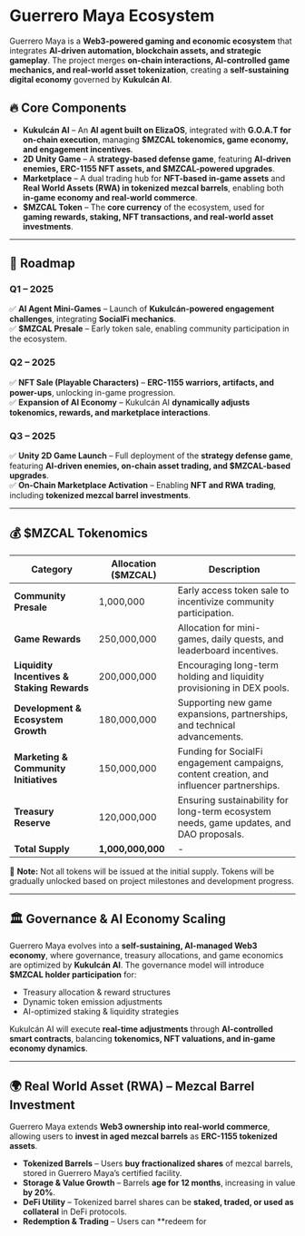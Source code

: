 # Guerrero Maya Ecosystem  

Guerrero Maya is a **Web3-powered gaming and economic ecosystem** that integrates **AI-driven automation, blockchain assets, and strategic gameplay**. The project merges **on-chain interactions, AI-controlled game mechanics, and real-world asset tokenization**, creating a **self-sustaining digital economy** governed by **Kukulcán AI**.  

## 🔥 Core Components  

- **Kukulcán AI** – An **AI agent built on ElizaOS**, integrated with **G.O.A.T for on-chain execution**, managing **$MZCAL tokenomics, game economy, and engagement incentives**.  
- **2D Unity Game** – A **strategy-based defense game**, featuring **AI-driven enemies, ERC-1155 NFT assets, and $MZCAL-powered upgrades**.  
- **Marketplace** – A dual trading hub for **NFT-based in-game assets** and **Real World Assets (RWA) in tokenized mezcal barrels**, enabling both **in-game economy and real-world commerce**.  
- **$MZCAL Token** – The **core currency** of the ecosystem, used for **gaming rewards, staking, NFT transactions, and real-world asset investments**.  

---

## 🚀 Roadmap  

### **Q1 – 2025**  
✅ **AI Agent Mini-Games** – Launch of **Kukulcán-powered engagement challenges**, integrating **SocialFi mechanics**.  
✅ **$MZCAL Presale** – Early token sale, enabling community participation in the ecosystem.  

### **Q2 – 2025**  
✅ **NFT Sale (Playable Characters)** – **ERC-1155 warriors, artifacts, and power-ups**, unlocking in-game progression.  
✅ **Expansion of AI Economy** – Kukulcán AI **dynamically adjusts tokenomics, rewards, and marketplace interactions**.  

### **Q3 – 2025**  
✅ **Unity 2D Game Launch** – Full deployment of the **strategy defense game**, featuring **AI-driven enemies, on-chain asset trading, and $MZCAL-based upgrades**.  
✅ **On-Chain Marketplace Activation** – Enabling **NFT and RWA trading**, including **tokenized mezcal barrel investments**.  

---

## 💰 $MZCAL Tokenomics  

| **Category**                          | **Allocation ($MZCAL)** | **Description** |
|---------------------------------------|-----------------------|----------------|
| **Community Presale**                 | 1,000,000             | Early access token sale to incentivize community participation. |
| **Game Rewards**                      | 250,000,000           | Allocation for mini-games, daily quests, and leaderboard incentives. |
| **Liquidity Incentives & Staking Rewards** | 200,000,000           | Encouraging long-term holding and liquidity provisioning in DEX pools. |
| **Development & Ecosystem Growth**     | 180,000,000           | Supporting new game expansions, partnerships, and technical advancements. |
| **Marketing & Community Initiatives**  | 150,000,000           | Funding for SocialFi engagement campaigns, content creation, and influencer partnerships. |
| **Treasury Reserve**                   | 120,000,000           | Ensuring sustainability for long-term ecosystem needs, game updates, and DAO proposals. |
| **Total Supply**                       | **1,000,000,000**     | - |

🔹 **Note:** Not all tokens will be issued at the initial supply. Tokens will be gradually unlocked based on project milestones and development progress.  

---

## 🏛 Governance & AI Economy Scaling  

Guerrero Maya evolves into a **self-sustaining, AI-managed Web3 economy**, where governance, treasury allocations, and game economics are optimized by **Kukulcán AI**. The governance model will introduce **$MZCAL holder participation** for:  

- Treasury allocation & reward structures  
- Dynamic token emission adjustments  
- AI-optimized staking & liquidity strategies  

Kukulcán AI will execute **real-time adjustments** through **AI-controlled smart contracts**, balancing **tokenomics, NFT valuations, and in-game economy dynamics**.  

---

## 🌍 Real World Asset (RWA) – Mezcal Barrel Investment  

Guerrero Maya extends **Web3 ownership into real-world commerce**, allowing users to **invest in aged mezcal barrels** as **ERC-1155 tokenized assets**.  

- **Tokenized Barrels** – Users **buy fractionalized shares** of mezcal barrels, stored in Guerrero Maya’s certified facility.  
- **Storage & Value Growth** – Barrels **age for 12 months**, increasing in value **by 20%**.  
- **DeFi Utility** – Tokenized barrel shares can be **staked, traded, or used as collateral** in DeFi protocols.  
- **Redemption & Trading** – Users can **redeem for
